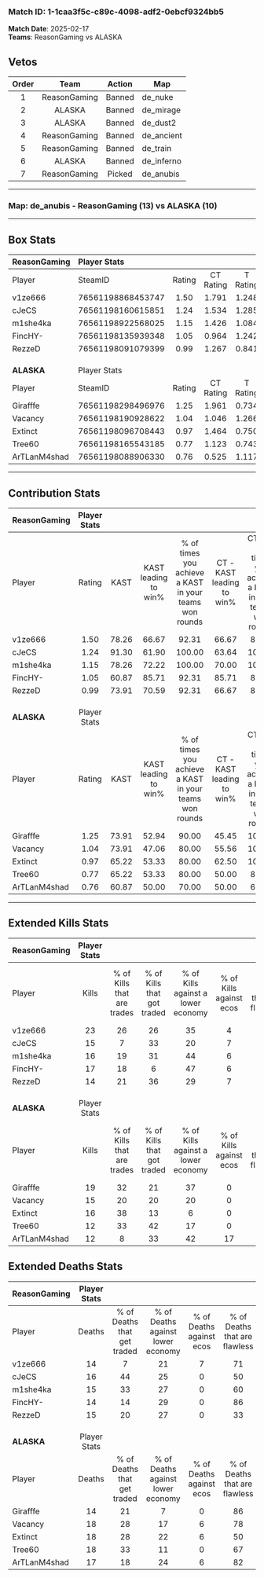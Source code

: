 ### Match ID: 1-1caa3f5c-c89c-4098-adf2-0ebcf9324bb5  
**Match Date**: 2025-02-17  
**Teams**: ReasonGaming vs ALASKA  

## Vetos  

| Order | Team | Action | Map |
| :---: | :--: | :----: | --- |
| 1 | ReasonGaming | Banned | de_nuke |
| 2 | ALASKA | Banned | de_mirage |
| 3 | ALASKA | Banned | de_dust2 |
| 4 | ReasonGaming | Banned | de_ancient |
| 5 | ReasonGaming | Banned | de_train |
| 6 | ALASKA | Banned | de_inferno |
| 7 | ReasonGaming | Picked | de_anubis |

---  

### **Map**: de_anubis - ReasonGaming (13) vs ALASKA (10)  
---  

## Box Stats  

| **ReasonGaming** | Player Stats      |        |           |          |       |      |       |         |        |      |     |
| :- | :- | :-: | :-: | :-: | :-: | :-: | :-: | :-: | :-: | :-: | :-: |
| Player           | SteamID           | Rating | CT Rating | T Rating | KAST  | ADR  | Kills | Assists | Deaths | K/D  | HS% |
| v1ze666          | 76561198868453747 |  1.50  |   1.791   |  1.248   | 78.26 | 99.1 |  23   |    2    |   14   | 1.64 | 39  |
| cJeCS            | 76561198160615851 |  1.24  |   1.534   |  1.285   | 91.30 | 87.7 |  15   |   10    |   16   | 0.94 | 66  |
| m1she4ka         | 76561198922568025 |  1.15  |   1.426   |  1.084   | 78.26 | 74.5 |  16   |    5    |   15   | 1.07 | 56  |
| FincHY-          | 76561198135939348 |  1.05  |   0.964   |  1.242   | 60.87 | 66.0 |  17   |    4    |   14   | 1.21 | 64  |
| RezzeD           | 76561198091079399 |  0.99  |   1.267   |  0.841   | 73.91 | 61.4 |  14   |    4    |   15   | 0.93 | 50  |
|                  |                   |        |           |          |       |      |       |         |        |      |     |
|                  |                   |        |           |          |       |      |       |         |        |      |     |
|                  |                   |        |           |          |       |      |       |         |        |      |     |
| **ALASKA**       | Player Stats      |        |           |          |       |      |       |         |        |      |     |
| Player           | SteamID           | Rating | CT Rating | T Rating | KAST  | ADR  | Kills | Assists | Deaths | K/D  | HS% |
| Girafffe         | 76561198298496976 |  1.25  |   1.961   |  0.734   | 73.91 | 74.7 |  19   |    5    |   14   | 1.36 | 52  |
| Vacancy          | 76561198190928622 |  1.04  |   1.046   |  1.266   | 73.91 | 79.4 |  15   |   10    |   18   | 0.83 | 53  |
| Extinct          | 76561198096708443 |  0.97  |   1.464   |  0.750   | 65.22 | 71.8 |  16   |    5    |   18   | 0.89 | 68  |
| Tree60           | 76561198165543185 |  0.77  |   1.123   |  0.743   | 65.22 | 58.2 |  12   |    3    |   18   | 0.67 | 50  |
| ArTLanM4shad     | 76561198088906330 |  0.76  |   0.525   |  1.117   | 60.87 | 58.4 |  12   |    2    |   17   | 0.71 | 50  |
---  

## Contribution Stats  

| **ReasonGaming** | Player Stats |       |                      |                                                        |                           |                                                             |                          |                                                            |
| :- | :-: | :-: | :-: | :-: | :-: | :-: | :-: | :-: |
| Player           |    Rating    | KAST  | KAST leading to win% | % of times you achieve a KAST in your teams won rounds | CT - KAST leading to win% | CT - % of times you achieve a KAST in your teams won rounds | T - KAST leading to win% | T - % of times you achieve a KAST in your teams won rounds |
| v1ze666          |     1.50     | 78.26 |        66.67         |                         92.31                          |           66.67           |                            85.71                            |          66.67           |                           100.00                           |
| cJeCS            |     1.24     | 91.30 |        61.90         |                         100.00                         |           63.64           |                           100.00                            |          60.00           |                           100.00                           |
| m1she4ka         |     1.15     | 78.26 |        72.22         |                         100.00                         |           70.00           |                           100.00                            |          75.00           |                           100.00                           |
| FincHY-          |     1.05     | 60.87 |        85.71         |                         92.31                          |           85.71           |                            85.71                            |          85.71           |                           100.00                           |
| RezzeD           |     0.99     | 73.91 |        70.59         |                         92.31                          |           66.67           |                            85.71                            |          75.00           |                           100.00                           |
|                  |              |       |                      |                                                        |                           |                                                             |                          |                                                            |
|                  |              |       |                      |                                                        |                           |                                                             |                          |                                                            |
|                  |              |       |                      |                                                        |                           |                                                             |                          |                                                            |
| **ALASKA**       | Player Stats |       |                      |                                                        |                           |                                                             |                          |                                                            |
| Player           |    Rating    | KAST  | KAST leading to win% | % of times you achieve a KAST in your teams won rounds | CT - KAST leading to win% | CT - % of times you achieve a KAST in your teams won rounds | T - KAST leading to win% | T - % of times you achieve a KAST in your teams won rounds |
| Girafffe         |     1.25     | 73.91 |        52.94         |                         90.00                          |           45.45           |                           100.00                            |          66.67           |                           80.00                            |
| Vacancy          |     1.04     | 73.91 |        47.06         |                         80.00                          |           55.56           |                           100.00                            |          37.50           |                           60.00                            |
| Extinct          |     0.97     | 65.22 |        53.33         |                         80.00                          |           62.50           |                           100.00                            |          42.86           |                           60.00                            |
| Tree60           |     0.77     | 65.22 |        53.33         |                         80.00                          |           50.00           |                            80.00                            |          57.14           |                           80.00                            |
| ArTLanM4shad     |     0.76     | 60.87 |        50.00         |                         70.00                          |           50.00           |                            60.00                            |          50.00           |                           80.00                            |
---  

## Extended Kills Stats  

| **ReasonGaming** | Player Stats |                            |                            |                                    |                         |                              |                                 |                                       |                    |           |
| :- | :-: | :-: | :-: | :-: | :-: | :-: | :-: | :-: | :-: | :-: |
| Player           |    Kills     | % of Kills that are trades | % of Kills that got traded | % of Kills against a lower economy | % of Kills against ecos | % of Kills that are flawless | % of Kills that are close duels | % of Kills that are assisted by flash | Pistol Round Kills | AWP Kills |
| v1ze666          |      23      |             26             |             26             |                 35                 |            4            |              83              |                0                |                   0                   |         10         |     2     |
| cJeCS            |      15      |             7              |             33             |                 20                 |            7            |              67              |                0                |                   7                   |         0          |     4     |
| m1she4ka         |      16      |             19             |             31             |                 44                 |            6            |              69              |                0                |                   0                   |         0          |     0     |
| FincHY-          |      17      |             18             |             6              |                 47                 |            6            |              65              |                0                |                   0                   |         0          |     3     |
| RezzeD           |      14      |             21             |             36             |                 29                 |            7            |              71              |                0                |                   7                   |         0          |     0     |
|                  |              |                            |                            |                                    |                         |                              |                                 |                                       |                    |           |
|                  |              |                            |                            |                                    |                         |                              |                                 |                                       |                    |           |
|                  |              |                            |                            |                                    |                         |                              |                                 |                                       |                    |           |
| **ALASKA**       | Player Stats |                            |                            |                                    |                         |                              |                                 |                                       |                    |           |
| Player           |    Kills     | % of Kills that are trades | % of Kills that got traded | % of Kills against a lower economy | % of Kills against ecos | % of Kills that are flawless | % of Kills that are close duels | % of Kills that are assisted by flash | Pistol Round Kills | AWP Kills |
| Girafffe         |      19      |             32             |             21             |                 37                 |            0            |              68              |                0                |                  11                   |         0          |     3     |
| Vacancy          |      15      |             20             |             20             |                 20                 |            0            |              53              |                7                |                   7                   |         0          |     1     |
| Extinct          |      16      |             38             |             13             |                 6                  |            0            |              56              |                6                |                   0                   |         0          |     1     |
| Tree60           |      12      |             33             |             42             |                 17                 |            0            |              58              |                8                |                   8                   |         0          |     0     |
| ArTLanM4shad     |      12      |             8              |             33             |                 42                 |           17            |              58              |               17                |                   8                   |         1          |     3     |
## Extended Deaths Stats  

| **ReasonGaming** | Player Stats |                             |                                   |                          |                               |                            |                           |               |
| :- | :-: | :-: | :-: | :-: | :-: | :-: | :-: | :-: |
| Player           |    Deaths    | % of Deaths that get traded | % of Deaths against lower economy | % of Deaths against ecos | % of Deaths that are flawless | % of Deaths that are close | % of Deaths while blinded | Deaths to AWP |
| v1ze666          |      14      |              7              |                21                 |            7             |              71               |             0              |             0             |       0       |
| cJeCS            |      16      |             44              |                25                 |            0             |              50               |             19             |             0             |       1       |
| m1she4ka         |      15      |             33              |                27                 |            0             |              60               |             13             |             7             |       0       |
| FincHY-          |      14      |             14              |                29                 |            0             |              86               |             0              |            21             |       0       |
| RezzeD           |      15      |             20              |                27                 |            0             |              33               |             0              |             7             |       0       |
|                  |              |                             |                                   |                          |                               |                            |                           |               |
|                  |              |                             |                                   |                          |                               |                            |                           |               |
|                  |              |                             |                                   |                          |                               |                            |                           |               |
| **ALASKA**       | Player Stats |                             |                                   |                          |                               |                            |                           |               |
| Player           |    Deaths    | % of Deaths that get traded | % of Deaths against lower economy | % of Deaths against ecos | % of Deaths that are flawless | % of Deaths that are close | % of Deaths while blinded | Deaths to AWP |
| Girafffe         |      14      |             21              |                 7                 |            0             |              86               |             0              |             0             |       3       |
| Vacancy          |      18      |             28              |                17                 |            6             |              78               |             0              |             0             |       0       |
| Extinct          |      18      |             28              |                22                 |            6             |              50               |             0              |             6             |       3       |
| Tree60           |      18      |             33              |                11                 |            0             |              67               |             0              |             6             |       2       |
| ArTLanM4shad     |      17      |             18              |                24                 |            6             |              82               |             0              |             0             |       2       |
